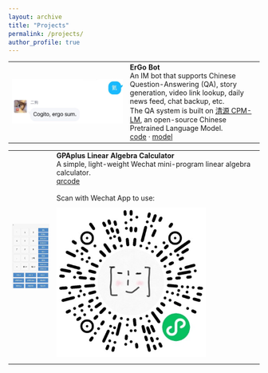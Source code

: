 ```yaml
---
layout: archive
title: "Projects"
permalink: /projects/
author_profile: true
---
```


<table><tbody><tr>
    <td class="entryimg"><img src="/images/projects-ergo.jpg"></td>
    <td class="entrytext"><b>ErGo Bot</b>
    <br> An IM bot that supports Chinese Question-Answering (QA), story generation, video link lookup, daily news feed, chat backup, etc. <br> The QA system is built on <a href="https://cpm.baai.ac.cn/">清源 CPM-LM</a>, an open-source Chinese Pretrained Language Model. 
    <br><a href="https://github.com/corgiclub/ErGo">code</a>&nbsp;·&nbsp;<a href="https://github.com/TsinghuaAI/CPM-Generate">model</a></td>
</tr></tbody></table>

<table><tbody><tr>
    <td class="entryimg"><img src="/images/projects-GPAPlus.jpg" style="height:130px;"></td>
    <td class="entrytext"><b>GPAplus Linear Algebra Calculator</b>
    <br> A simple, light-weight Wechat mini-program linear algebra calculator.
    <br><a data-toggle="collapse" href="#gpaplus-qr">qrcode</a>
    <br><div class="collapse" id="gpaplus-qr">
        <br> Scan with Wechat App to use: 
        <br><img src="/images/projects-GPAPlus-QR.jpg" width="300" style="vertical-align:middle;margin:10px 0px">
    </div></td>
</tr></tbody></table>
